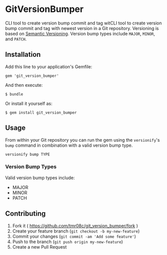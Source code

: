 # GitVersionBumper

CLI tool to create version bump commit and tag witCLI tool to create version bump commit and tag with newest version in a Git repository. Versioning is based on [Semantic Versioning](http://semver.org/).  Version bump types include `MAJOR`, `MINOR`, and `PATCH`.

## Installation

Add this line to your application's Gemfile:

    gem 'git_version_bumper'

And then execute:

    $ bundle

Or install it yourself as:

    $ gem install git_version_bumper

## Usage

From within your Git repository you can run the gem using the `versionify`'s `bump` command in combination with a valid version bump type.

```
versionify bump TYPE
```

### Version Bump Types

Valid version bump types include:

* MAJOR
* MINOR
* PATCH

## Contributing

1. Fork it ( https://github.com/tmr08c/git_version_bumper/fork )
2. Create your feature branch (`git checkout -b my-new-feature`)
3. Commit your changes (`git commit -am 'Add some feature'`)
4. Push to the branch (`git push origin my-new-feature`)
5. Create a new Pull Request

